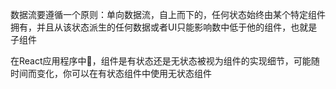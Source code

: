 数据流要遵循一个原则：单向数据流，自上而下的，任何状态始终由某个特定组件拥有，并且从该状态派生的任何数据或者UI只能影响数中低于他的组件，也就是子组件

在React应用程序中，组件是有状态还是无状态被视为组件的实现细节，可能随时间而变化，你可以在有状态组件中使用无状态组件